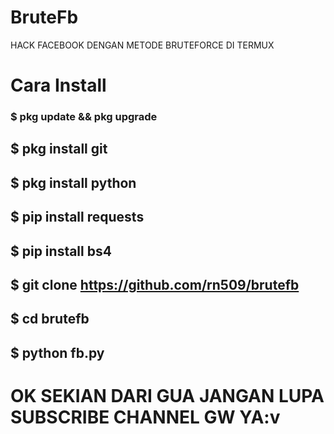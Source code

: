 # BruteFb
HACK FACEBOOK DENGAN METODE BRUTEFORCE DI TERMUX
# Cara Install
### $ pkg update && pkg upgrade
## $ pkg install git
## $ pkg install python
## $ pip install requests
## $ pip install bs4
## $ git clone https://github.com/rn509/brutefb
## $ cd brutefb
## $ python fb.py
# OK SEKIAN DARI GUA JANGAN LUPA SUBSCRIBE CHANNEL GW YA:v
